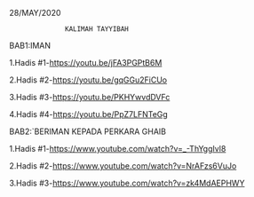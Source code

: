 28/MAY/2020
                                                                                                                              

                  KALIMAH TAYYIBAH

BAB1:IMAN

1.Hadis #1-https://youtu.be/jFA3PGPtB6M

2.Hadis #2-https://youtu.be/gqGGu2FiCUo

3.Hadis #3-https://youtu.be/PKHYwvdDVFc

4.Hadis #4-https://youtu.be/PpZ7LFNTeGg


BAB2:`BERIMAN KEPADA PERKARA GHAIB

1.Hadis #1-https://www.youtube.com/watch?v=_-ThYggIvl8

2.Hadis #2-https://www.youtube.com/watch?v=NrAFzs6VuJo

3.Hadis #3-https://www.youtube.com/watch?v=zk4MdAEPHWY


